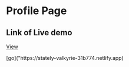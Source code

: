 <html>
<body>
<h1>Profile Page</h1>

## Link of Live demo
<a href="https://stately-valkyrie-31b774.netlify.app" target="_blank">View</a>



</body>
</html>
[go]("https://stately-valkyrie-31b774.netlify.app)
